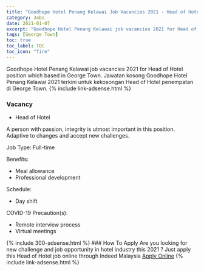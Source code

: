 ```yaml
---
title: "Goodhope Hotel Penang Kelawai Job Vacancies 2021 - Head of Hotel" 
category: Jobs 
date: 2021-01-07 
excerpt: "Goodhope Hotel Penang Kelawai job vacancies 2021 for Head of Hotel position which based in George Town. Jawatan kosong Goodhope Hotel Penang Kelawai 2021 terkini untuk kekosongan Head of Hotel penempatan di George Town" 
tags: [George Town] 
toc: true 
toc_label: TOC 
toc_icon: "fire" 
--- 
```


Goodhope Hotel Penang Kelawai job vacancies 2021 for Head of Hotel position which based in George Town. Jawatan kosong Goodhope Hotel Penang Kelawai 2021 terkini untuk kekosongan Head of Hotel penempatan di George Town. 
{% include link-adsense.html %} 
### Vacancy 
- Head of Hotel 
<div><p>A person with passion, integrity is utmost important in this position. Adaptive to changes and accept new challenges.</p><p>Job Type: Full-time</p><p>Benefits:</p><ul><li>Meal allowance</li><li>Professional development</li></ul><p>Schedule:</p><ul><li>Day shift</li></ul><p>COVID-19 Precaution(s):</p><ul><li>Remote interview process</li><li>Virtual meetings</li></ul></div> 
{% include 300-adsense.html %} 
### How To Apply 
Are you looking for new challenge and job opportunity in hotel industry this 2021 ?
Just apply this Head of Hotel job online through Indeed Malaysia 
<a href="https://malaysia.indeed.com/viewjob?jk=1f1ea368596bbdca" class="btn btn--info" target="_blank" rel="nofollow noopenner">Apply Online</a> 
{% include link-adsense.html %} 